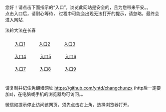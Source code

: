 您好！请点击下面指示的“入口”，浏览此网站是安全的，且为您带来平安。。 <br/>
点击入口后，请耐心等待， 过程中可能会出现无法打开的提示，请忽略，最终会进入网站. </br>

法轮大法在长春<br/>
<div style="padding:10px"><a style="margin:20px" target="_blank" href="https://d2b2f1t2rqzb3l.cloudfront.net/2Qpsp?edanwqbj" id="ccLink1" rel="nofollow">入口1</a> <a target="_blank" style="margin:20px" href="https://d1b6y0l5p92bp5.cloudfront.net/2Qpsp?vtrtcvje" id="ccLink2" rel="nofollow">入口2</a> <a style="margin:20px" target="_blank" href="https://d11ayksvq9ix98.cloudfront.net/2Qpsp?qzpsffml" id="ccLink3" rel="nofollow">入口3</a></div>

<div style="padding:10px" ><a style="margin:20px" target="_blank" href="https://d2b2f1t2rqzb3l.cloudfront.net/2Qpsp?edanwqbj" id="ccLink4" rel="nofollow">入口4</a> <a style="margin:20px" href="https://d1b6y0l5p92bp5.cloudfront.net/2Qpsp?vtrtcvje" target="_blank" id="ccLink5" rel="nofollow">入口5</a> <a style="margin:20px" href="https://d11ayksvq9ix98.cloudfront.net/2Qpsp?qzpsffml" target="_blank" id="ccLink6" rel="nofollow">入口6</a></div>

<div style="padding:10px"><a style="margin:20px" target="_blank" href="https://d2b2f1t2rqzb3l.cloudfront.net/2Qpsp?edanwqbj" id="ccLink7" rel="nofollow">入口7</a> <a style="margin:20px" href="https://d1b6y0l5p92bp5.cloudfront.net/2Qpsp?vtrtcvje" target="_blank" id="ccLink8" rel="nofollow">入口8</a> <a style="margin:20px" target="_blank" href="https://d11ayksvq9ix98.cloudfront.net/2Qpsp?qzpsffml" id="ccLink9" rel="nofollow">入口9</a></div>

<br/>



请复制并记住免翻墙网址 https://github.com/yntd/changchunzx (http后一定要加s)，在电脑或手机的浏览器均可访问。。<br/>

微信如提示停止访问该网页，须先点击右上角，选择浏览器打开。
